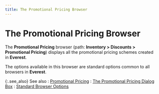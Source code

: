 ```yaml
---
title: The Promotional Pricing Browser
---
```


# The Promotional Pricing Browser


The **Promotional Pricing** browser  (path: **Inventory &gt; Discounts &gt; 
 Promotional Pricing**) displays all the promotional pricing schemes  created in **Everest**.


The options available in this browser are standard options common to  all browsers in **Everest**.


{:.see_also}
See also
: [Promotional Pricing]({{site.mi_baseurl}}/item-profile-details/item-pricing/discounts-and-special-pricing/promotional-pricing/promotional_pricing.html)
: [The  Promotional Pricing Dialog Box]({{site.mi_baseurl}}/item-profile-details/item-pricing/discounts-and-special-pricing/promotional-pricing/promotional_pricing_general_tab.html)
: [Standard  Browser Options]({{site.wwe_chm}}/everest-client/ui/browsers/standard_browser_options.html)
